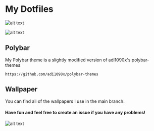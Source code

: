 # My Dotfiles

![alt text](https://media.discordapp.net/attachments/793874770122113085/816266469662261258/image7.png?width=811&height=456)

![alt text](https://media.discordapp.net/attachments/793874770122113085/817063950654636072/image9.png?width=396&height=445)


## Polybar
My Polybar theme is a slightly modified version of adi1090x's polybar-themes
```
https://github.com/adi1090x/polybar-themes
```

## Wallpaper

You can find all of the wallpapers I use in the main branch.

#### Have fun and feel free to create an issue if you have any problems!

![alt text](https://media.discordapp.net/attachments/609017398242312195/815252043367317584/cutepfpidkanymore.png)
